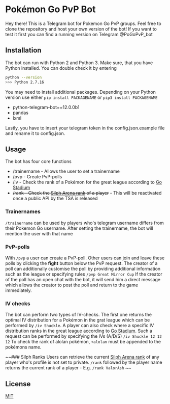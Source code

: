# Pokémon Go PvP Bot
Hey there! This is a Telegram bot for Pokemon Go PvP groups. Feel free to clone the repository and host your own version of the bot! If you want to test it first you can find a running version on Telegram @PoGoPvP_bot

## Installation

The bot can run with Python 2 and Python 3. Make sure, that you have Python installed.
You can double check it by entering 
```bash
python --version
>>> Python 2.7.16
```
You may need to install additional packages. Depending on your Python version use either ```pip install PACKAGENAME``` or ```pip3 install PACKAGENAME```
- python-telegram-bot==12.0.0b1
- pandas
- lxml

Lastly, you have to insert your telegram token in the config.json.example file and rename it to config.json.

## Usage

The bot has four core functions
- /trainername - Allows the user to set a trainername
- /pvp  - Create PvP-polls
- /iv   - Check the rank of a Pokémon for the great league according to [Go Stadium](https://gostadium.club/pvp/iv)
- ~~/rank - Check the [Silph Arena rank](hhttps://sil.ph/) of a player~~ - This will be reactivated once a public API by the TSA is released

### Trainernames
```/trainername``` can be used by players who's telegram username differs from their Pokemon Go username. After setting the trainername, the bot will mention the user with that name

### PvP-polls
With ```/pvp``` a user can create a PvP-poll. Other users can join and leave these polls by clicking the **fight** button below the PvP request. The creator of a poll can additionally customise the poll by providing additional information such as the league or specifying rules ```/pvp Great Mirror Cup```
If the creator of the poll has an open chat with the bot, it will send him a direct message which allows the creator to post the poll and return to the game immediately.

### IV checks
The bot can perform two types of IV-checks. The first one returns the optimal IV distribution for a Pokémon in the grat league which can be performed by ```/iv Shuckle```. 
A player can also check where a specific IV distribution ranks in the great league according to [Go Stadium](https://gostadium.club/pvp/iv). Such a request can be performed by specifying the IVs (A/D/S) ```/iv Shuckle 12 12 12```
To check the rank of alolan pokémon, ```+alolan``` must be appended to the pokémons name.

~~### Silph Ranks
Users can retrieve the current [Silph Arena rank](hhttps://sil.ph/) of any player who's profile is not set to private. ```/rank``` followed by the player name returns the current rank of a player - E.g. ```/rank ValorAsh``` ~~

## License
[MIT](https://choosealicense.com/licenses/mit/)
